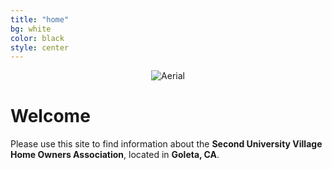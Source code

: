```yaml
---
title: "home"
bg: white
color: black
style: center
---
```


<center>
<img src="img/suvhoa-aerial.png" alt="Aerial" title="Aerial" />
</center>

<span class="fa-stack subtlecircle" style="font-size:100px; background:rgba(144,238,144,0.1)">
  <i class="fa fa-circle fa-stack-2x text-white"></i>
  <i class="fa fa-home fa-stack-1x text-green"></i>
</span>

# **Welcome**
Please use this site to find information about the **Second University Village Home Owners Association**, located in **Goleta, CA**.
